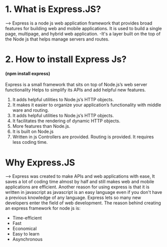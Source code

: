 <h1>1. What is Express.JS?</h1>
--> Express is a node js web application framework that provides broad features for building web and mobile applications. 
It is used to build a single page, multipage, and hybrid web application. -It's a layer built on the top of the Node js
that helps manage servers and routes.

<h1>2. How to install Express Js?</h1>
<h4>(npm install express)</h4> Express is a small framework that sits on top of Node.js’s web server functionality Helps to simplify its APIs and add helpful new features.  
<ol>
  <li>It adds helpful utilities to Node.js’s HTTP objects.</li>
  <li>It makes it easier to organize your application’s functionality with middle ware and routing. </li>
  <li>It adds helpful utilities to Node.js’s HTTP objects.</li>
  <li>It facilitates the rendering of dynamic HTTP objects. </li>
  <li>More features than Node.js. </li>
  <li>It is built on Node.js</li>
  <li>Written in js Controllers are provided. Routing is provided. It requires less coding time.</li>
</ol>

<h1>Why Express.JS</h1>
--> Express was created to make APIs and web applications with ease, It saves a lot of coding time almost by half and still makes web and mobile applications are efficient. Another reason for using express is that it is written in javascript as javascript is an easy language even if you don't have a previous knowledge of any language. Express lets so many new developers enter the field of web development. The reason behind creating an express framework for node js is:
<ul>
  <li>Time-efficient</li>
  <li>Fast</li>
  <li>Economical </li>
  <li>Easy to learn</li>
  <li>Asynchronous</li>
</ul>
